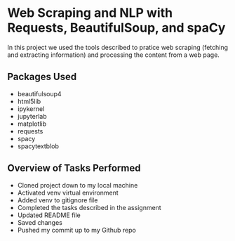 # Web Scraping and NLP with Requests, BeautifulSoup, and spaCy
In this project we used the tools described to pratice web scraping (fetching and extracting information) and processing the content from a web page. 

## Packages Used

* beautifulsoup4
* html5lib
* ipykernel
* jupyterlab
* matplotlib
* requests
* spacy
* spacytextblob

## Overview of Tasks Performed
* Cloned project down to my local machine
* Activated venv virtual environment
* Added venv to gitignore file
* Completed the tasks described in the assignment
* Updated README file
* Saved changes
* Pushed my commit up to my Github repo
